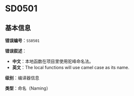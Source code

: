 ﻿# SD0501
## 基本信息

**错误编号**：`SS0501`

**错误叙述**：

* **中文**：本地函数在项目里使用驼峰命名法。
* **英文**：The local functions will use camel case as its name.

**级别**：编译器信息

**类型**：命名（Naming）


